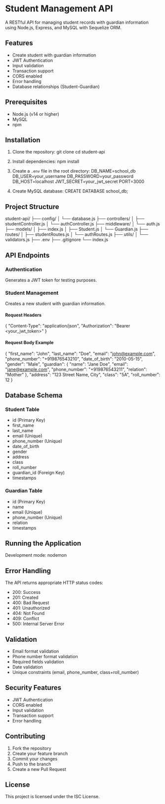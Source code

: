 # Student Management API

A RESTful API for managing student records with guardian information using Node.js, Express, and MySQL with Sequelize ORM.

## Features

- Create student with guardian information
- JWT Authentication
- Input validation
- Transaction support
- CORS enabled
- Error handling
- Database relationships (Student-Guardian)

## Prerequisites

- Node.js (v14 or higher)
- MySQL
- npm

## Installation

1. Clone the repository:
    git clone <repository-url>
    cd student-api

2. Install dependencies:
    npm install

3. Create a `.env` file in the root directory:
    DB_NAME=school_db
    DB_USER=your_username
    DB_PASSWORD=your_password
    DB_HOST=localhost
    JWT_SECRET=your_jwt_secret
    PORT=3000

4. Create MySQL database:
    CREATE DATABASE school_db;

   
## Project Structure
student-api/
├── config/
│ └── database.js
├── controllers/
│ ├── studentController.js
│ └── authController.js
├── middleware/
│ └── auth.js
├── models/
│ ├── index.js
│ ├── Student.js
│ └── Guardian.js
├── routes/
│ ├── studentRoutes.js
│ └── authRoutes.js
├── utils/
│ └── validators.js
├── .env
├── .gitignore
└── index.js


## API Endpoints

### Authentication

Generates a JWT token for testing purposes.

### Student Management

Creates a new student with guardian information.

#### Request Headers

{
"Content-Type": "application/json",
"Authorization": "Bearer <your_jwt_token>"
}


#### Request Body Example

{
"first_name": "John",
"last_name": "Doe",
"email": "john@example.com",
"phone_number": "+919876543210",
"date_of_birth": "2010-05-15",
"gender": "Male",
"guardian": {
"name": "Jane Doe",
"email": "jane@example.com",
"phone_number": "+919876543211",
"relation": "Mother"
},
"address": "123 Street Name, City",
"class": "5A",
"roll_number": 12
}



## Database Schema

### Student Table
- id (Primary Key)
- first_name
- last_name
- email (Unique)
- phone_number (Unique)
- date_of_birth
- gender
- address
- class
- roll_number
- guardian_id (Foreign Key)
- timestamps

### Guardian Table
- id (Primary Key)
- name
- email (Unique)
- phone_number (Unique)
- relation
- timestamps

## Running the Application

Development mode:
nodemon


## Error Handling

The API returns appropriate HTTP status codes:
- 200: Success
- 201: Created
- 400: Bad Request
- 401: Unauthorized
- 404: Not Found
- 409: Conflict
- 500: Internal Server Error

## Validation

- Email format validation
- Phone number format validation
- Required fields validation
- Date validation
- Unique constraints (email, phone_number, class+roll_number)

## Security Features

- JWT Authentication
- CORS enabled
- Input validation
- Transaction support
- Error handling

## Contributing

1. Fork the repository
2. Create your feature branch
3. Commit your changes
4. Push to the branch
5. Create a new Pull Request

## License

This project is licensed under the ISC License.
